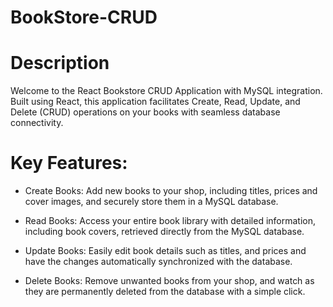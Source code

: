 # BookStore-CRUD

# Description
Welcome to the React Bookstore CRUD Application with MySQL integration. Built using React, this application facilitates 
Create, Read, Update, and Delete (CRUD) operations on your books with seamless database connectivity.

# Key Features:

- Create Books: Add new books to your shop, including titles, prices and cover images, and securely store them in a MySQL database.

- Read Books: Access your entire book library with detailed information, including book covers, retrieved directly from the MySQL database.

- Update Books: Easily edit book details such as titles, and prices and have the changes automatically synchronized with the database.

- Delete Books: Remove unwanted books from your shop, and watch as they are permanently deleted from the database with a simple click.

